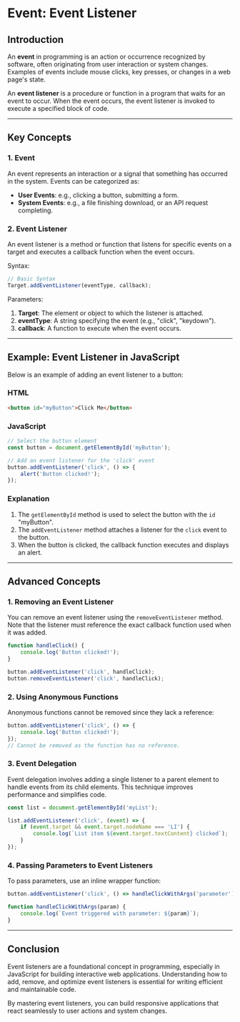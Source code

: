 # Event: Event Listener

## Introduction
An **event** in programming is an action or occurrence recognized by software, often originating from user interaction or system changes. Examples of events include mouse clicks, key presses, or changes in a web page's state.

An **event listener** is a procedure or function in a program that waits for an event to occur. When the event occurs, the event listener is invoked to execute a specified block of code.

---

## Key Concepts

### 1. Event
An event represents an interaction or a signal that something has occurred in the system. Events can be categorized as:
- **User Events**: e.g., clicking a button, submitting a form.
- **System Events**: e.g., a file finishing download, or an API request completing.

### 2. Event Listener
An event listener is a method or function that listens for specific events on a target and executes a callback function when the event occurs.

Syntax:
```javascript
// Basic Syntax
Target.addEventListener(eventType, callback);
```

Parameters:
1. **Target**: The element or object to which the listener is attached.
2. **eventType**: A string specifying the event (e.g., "click", "keydown").
3. **callback**: A function to execute when the event occurs.

---

## Example: Event Listener in JavaScript

Below is an example of adding an event listener to a button:

### HTML
```html
<button id="myButton">Click Me</button>
```

### JavaScript
```javascript
// Select the button element
const button = document.getElementById('myButton');

// Add an event listener for the 'click' event
button.addEventListener('click', () => {
    alert('Button clicked!');
});
```

### Explanation
1. The `getElementById` method is used to select the button with the `id` "myButton".
2. The `addEventListener` method attaches a listener for the `click` event to the button.
3. When the button is clicked, the callback function executes and displays an alert.

---

## Advanced Concepts

### 1. Removing an Event Listener
You can remove an event listener using the `removeEventListener` method. Note that the listener must reference the exact callback function used when it was added.

```javascript
function handleClick() {
    console.log('Button clicked!');
}

button.addEventListener('click', handleClick);
button.removeEventListener('click', handleClick);
```

### 2. Using Anonymous Functions
Anonymous functions cannot be removed since they lack a reference:

```javascript
button.addEventListener('click', () => {
    console.log('Button clicked!');
});
// Cannot be removed as the function has no reference.
```

### 3. Event Delegation
Event delegation involves adding a single listener to a parent element to handle events from its child elements. This technique improves performance and simplifies code.

```javascript
const list = document.getElementById('myList');

list.addEventListener('click', (event) => {
    if (event.target && event.target.nodeName === 'LI') {
        console.log(`List item ${event.target.textContent} clicked`);
    }
});
```

### 4. Passing Parameters to Event Listeners
To pass parameters, use an inline wrapper function:

```javascript
button.addEventListener('click', () => handleClickWithArgs('parameter'));

function handleClickWithArgs(param) {
    console.log(`Event triggered with parameter: ${param}`);
}
```

---

## Conclusion
Event listeners are a foundational concept in programming, especially in JavaScript for building interactive web applications. Understanding how to add, remove, and optimize event listeners is essential for writing efficient and maintainable code.

By mastering event listeners, you can build responsive applications that react seamlessly to user actions and system changes.
